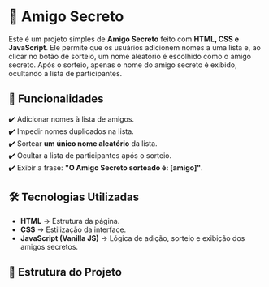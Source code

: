 # 🎁 Amigo Secreto

Este é um projeto simples de **Amigo Secreto** feito com **HTML, CSS e JavaScript**. Ele permite que os usuários adicionem nomes a uma lista e, ao clicar no botão de sorteio, um nome aleatório é escolhido como o amigo secreto. Após o sorteio, apenas o nome do amigo secreto é exibido, ocultando a lista de participantes.

## 🚀 Funcionalidades

✔️ Adicionar nomes à lista de amigos.  
✔️ Impedir nomes duplicados na lista.  
✔️ Sortear **um único nome aleatório** da lista.  
✔️ Ocultar a lista de participantes após o sorteio.  
✔️ Exibir a frase: **"O Amigo Secreto sorteado é: [amigo]"**.  

## 🛠️ Tecnologias Utilizadas

- **HTML** → Estrutura da página.  
- **CSS** → Estilização da interface.  
- **JavaScript (Vanilla JS)** → Lógica de adição, sorteio e exibição dos amigos secretos.  

## 📂 Estrutura do Projeto

